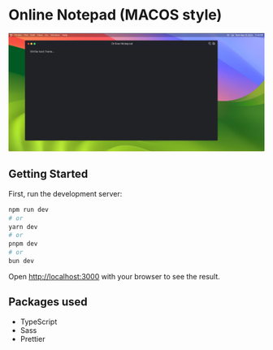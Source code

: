# Online Notepad (MACOS style)

![Screenshot](./readme/ss.png)

## Getting Started

First, run the development server:

```bash
npm run dev
# or
yarn dev
# or
pnpm dev
# or
bun dev
```

Open [http://localhost:3000](http://localhost:3000) with your browser to see the result.

## Packages used

 - TypeScript
 - Sass
 - Prettier
